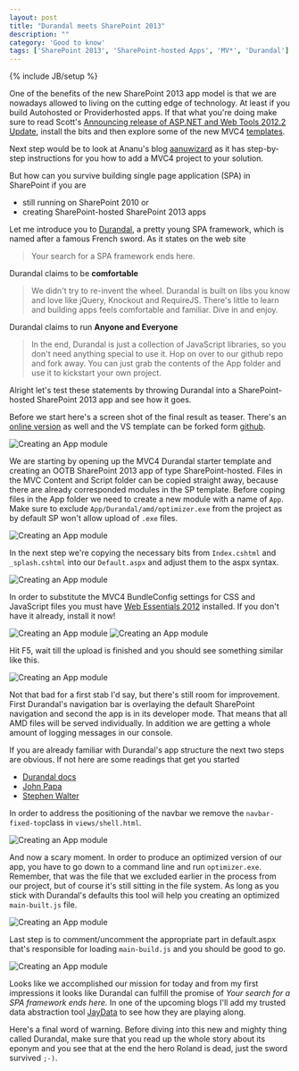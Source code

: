 ```yaml
---
layout: post
title: "Durandal meets SharePoint 2013"
description: ""
category: 'Good to know'
tags: ['SharePoint 2013', 'SharePoint-hosted Apps', 'MV*', 'Durandal']
---
```

{% include JB/setup %}

One of the benefits of the new SharePoint 2013 app model is that we are nowadays allowed to living on the cutting edge
of technology. At least if you build Autohosted or Providerhosted apps. If that what you're doing make sure to read
Scott's [Announcing release of ASP.NET and Web Tools 2012.2 Update], install the bits and then explore some of the
new MVC4 [templates].

Next step would be to look at Ananu's blog [aanuwizard] as it has step-by-step instructions for you how to add a MVC4
 project to your solution.

But how can you survive building single page application (SPA) in SharePoint if you are

+ still running on SharePoint 2010 or
+ creating SharePoint-hosted SharePoint 2013 apps

Let me introduce you to [Durandal], a pretty young SPA framework, which is named after a famous French sword.
 As it states on the web site
>Your search for a SPA framework ends here.

Durandal claims to be **comfortable**
>We didn't try to re-invent the wheel. Durandal is built on libs you know and love like jQuery,
>Knockout and RequireJS. There's little to learn and building apps feels comfortable and familiar. Dive in and enjoy.


Durandal claims to run **Anyone and Everyone**
>In the end, Durandal is just a collection of JavaScript libraries, so you don't need anything special to use it. Hop
>on over to our github repo and fork away. You can just grab the contents of the App folder and use it to kickstart
>your own project.


Alright let's test these statements by throwing Durandal into a SharePoint-hosted SharePoint 2013 app and see how it
goes.

Before we start here's a screen shot of the final result as teaser. There's an [online version] as well
and the VS template can be forked form [github].

![Creating an App module](/img/2013-02-21--finalResult.jpg)

We are starting by opening up the MVC4 Durandal starter template and creating an OOTB SharePoint 2013 app of type
SharePoint-hosted.
Files in the MVC Content and Script folder can be copied straight away, because there are already corresponded modules
 in the SP template. Before coping files in the App folder we need to create a new module with a name of `App`.
 Make sure to exclude `App/Durandal/amd/optimizer.exe` from the project as by default SP won't allow
upload of `.exe` files.

![Creating an App module](/img/2013-02-21--App-Module.jpg)

In the next step we're copying the necessary bits from `Index.cshtml` and `_splash.cshtml` into our `Default.aspx` and
adjust them to the aspx syntax.

![Creating an App module](/img/2013-02-21--Default.aspx.jpg)


In order to substitute the MVC4 BundleConfig settings for CSS and JavaScript files you must have [Web Essentials 2012]
installed. If you don't have it already, install it now!

![Creating an App module](/img/2013-02-21--BundleConfig.jpg)
![Creating an App module](/img/2013-02-21--WebEssentials.jpg)

Hit F5, wait till the upload is finished and you should see something similar like this.

![Creating an App module](/img/2013-02-21--FirstStab.jpg)

Not that bad for a first stab I'd say, but there's still room for improvement. First Durandal's navigation bar is
overlaying the default SharePoint navigation and second the app is in its developer mode. That means that all AMD
files will be served individually. In addition we are getting a whole amount of logging messages in our console.

If you are already familiar with Durandal's app structure the next two steps are obvious. If not here are some
readings that get you started

+ [Durandal docs]
+ [John Papa]
+ [Stephen Walter]

In order to address the positioning of the navbar we remove the `navbar-fixed-top`class in `views/shell.html`.

![Creating an App module](/img/2013-02-21--Shell.html.jpg)

And now a scary moment. In order to produce an optimized version of our app, you have to go down to a command
line and
run `optimizer.exe`. Remember, that was the file that we excluded earlier in the process from our project,
but of course it's still sitting in the file system. As long as you stick with Durandal's defaults this tool will help
 you creating an optimized `main-built.js` file.

![Creating an App module](/img/2013-02-21--Optimizer.jpg)

Last step is to comment/uncomment the appropriate part in default.aspx that's responsible for loading
`main-build.js` and you should be good to go.

![Creating an App module](/img/2013-02-21--finalDefault.jpg)

Looks like we accomplished our mission for today and from my first impressions it looks like Durandal can fulfill the
promise of *Your search for a SPA framework ends here.*
In one of the upcoming blogs I'll add my trusted data abstraction tool [JayData] to see how
 they are playing along.

 Here's a final word of warning. Before diving into this new and mighty thing called Durandal,
 make sure that you read up the whole story about its eponym and you see that at the end the hero Roland is dead,
 just the sword survived `;-)`.


[Announcing release of ASP.NET and Web Tools 2012.2 Update]: http://weblogs.asp.net/scottgu/archive/2013/02/18/announcing-release-of-asp-net-and-web-tools-2012-2-update.aspx
[templates]: http://www.asp.net/single-page-application/overview/templates
[aanuwizard]: http://aanuwizard.com/2012/11/19/article-12-from-30-how-to-use-mvc-web-project-for-auto-hosted-and-provider-hosted-sharepoint-apps/
[Durandal]: http://durandaljs.com/
[JayData]: http://jaydata.org
[online version]: https://spirit2013preview-eb1020d742cee2.sharepoint.com/DurandalSharePoint-hosted/Pages/Default.aspx?SPHostUrl=https%3A%2F%2Fspirit2013preview-public.sharepoint.com&SPLanguage=en-US&SPClientTag=4&SPProductNumber=15.0.4454.1011&SPAppWebUrl=https%3A%2F%2FSpirit2013Preview-eb1020d742cee2.sharepoint.com%2FDurandalSharePoint-hosted
[github]: https://github.com/RainerAtSpirit/Durandal.SharePoint-hosted
[Web Essentials 2012]: http://visualstudiogallery.msdn.microsoft.com/07d54d12-7133-4e15-becb-6f451ea3bea6

[Durandal docs]: http://durandaljs.com/pages/docs
[John Papa]: http://www.johnpapa.net/hottowel/
[Stephen Walter]: http://stephenwalther.com/archive/2013/02/08/using-durandal-to-create-single-page-apps.aspx